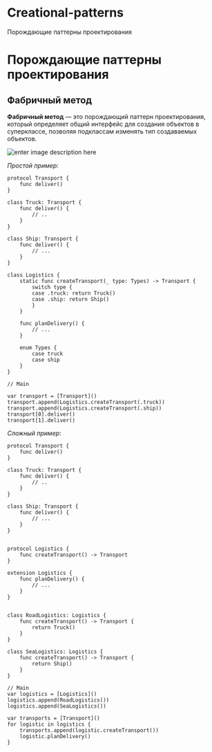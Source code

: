 # Creational-patterns
Порождающие паттерны проектирования

Порождающие паттерны проектирования
===================

Фабричный метод
-------------

**Фабричный метод** — это порождающий паттерн проектирования, который определяет общий интерфейс для создания объектов в суперклассе, позволяя подклассам изменять тип создаваемых объектов.

![enter image description here](https://refactoring.guru/images/patterns/content/factory-method/factory-method-2x.png)

*Простой пример:* 
```
protocol Transport {
    func deliver()
}

class Truck: Transport {
    func deliver() {
        // ..
    }
}

class Ship: Transport {
    func deliver() {
        // ...
    }
}

class Logistics {
    static func createTransport(_ type: Types) -> Transport {
        switch type {
        case .truck: return Truck()
        case .ship: return Ship()
        }
    }

    func planDelivery() {
        // ...
    }

    enum Types {
        case truck
        case ship
    }
}

// Main

var transport = [Transport]()
transport.append(Logistics.createTransport(.truck))
transport.append(Logistics.createTransport(.ship))
transport[0].deliver()
transport[1].deliver()
```

*Сложный пример*: 
```
protocol Transport {
    func deliver()
}

class Truck: Transport {
    func deliver() {
        // ..
    }
}

class Ship: Transport {
    func deliver() {
        // ...
    }
}


protocol Logistics {
    func createTransport() -> Transport
}

extension Logistics {
    func planDelivery() {
        // ...
    }
}


class RoadLogistics: Logistics {
    func createTransport() -> Transport {
        return Truck()
    }
}

class SeaLogistics: Logistics {
    func createTransport() -> Transport {
        return Ship()
    }
}

// Main
var logistics = [Logistics]()
logistics.append(RoadLogistics())
logistics.append(SeaLogistics())

var transports = [Transport]()
for logistic in logistics {
    transports.append(logistic.createTransport())
    logistic.planDelivery()
}

```
